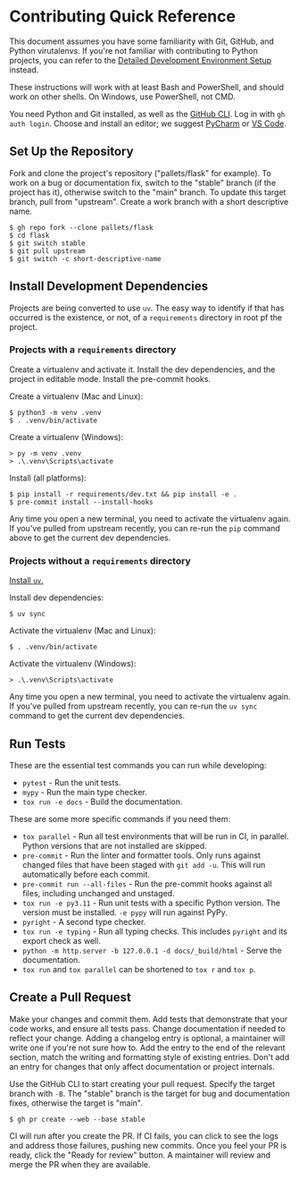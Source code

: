 # Contributing Quick Reference

This document assumes you have some familiarity with Git, GitHub, and Python
virutalenvs. If you're not familiar with contributing to Python projects, you
can refer to the [Detailed Development Environment Setup](setup.md) instead.

These instructions will work with at least Bash and PowerShell, and should work
on other shells. On Windows, use PowerShell, not CMD.

You need Python and Git installed, as well as the [GitHub CLI]. Log in with
`gh auth login`. Choose and install an editor; we suggest [PyCharm] or
[VS Code].

[GitHub CLI]: https://cli.github.com/
[PyCharm]: https://www.jetbrains.com/pycharm/
[VS Code]: https://code.visualstudio.com/

## Set Up the Repository

Fork and clone the project's repository ("pallets/flask" for example). To work
on a bug or documentation fix, switch to the "stable" branch (if the project has
it), otherwise switch to the "main" branch. To update this target branch, pull
from "upstream". Create a work branch with a short descriptive name.

```
$ gh repo fork --clone pallets/flask
$ cd flask
$ git switch stable
$ git pull upstream
$ git switch -c short-descriptive-name
```

## Install Development Dependencies

Projects are being converted to use `uv`. The easy way to identify if that has occurred
is the existence, or not, of a `requirements` directory in root pf the project.

### Projects with a `requirements` directory

Create a virtualenv and activate it. Install the dev dependencies, and the
project in editable mode. Install the pre-commit hooks.

Create a virtualenv (Mac and Linux):

```
$ python3 -m venv .venv
$ . .venv/bin/activate
```

Create a virtualenv (Windows):

```
> py -m venv .venv
> .\.venv\Scripts\activate
```

Install (all platforms):

```
$ pip install -r requirements/dev.txt && pip install -e .
$ pre-commit install --install-hooks
```

Any time you open a new terminal, you need to activate the virtualenv again. If
you've pulled from upstream recently, you can re-run the `pip` command above to
get the current dev dependencies.


### Projects without a `requirements` directory

[Install `uv`.][uv]

[uv]: https://docs.astral.sh/uv/getting-started/installation/

Install dev dependencies:

```
$ uv sync
```

Activate the virtualenv (Mac and Linux):

```
$ . .venv/bin/activate
```

Activate the virtualenv (Windows):

```
> .\.venv\Scripts\activate
```

Any time you open a new terminal, you need to activate the virtualenv again. If
you've pulled from upstream recently, you can re-run the `uv sync` command to
get the current dev dependencies.

## Run Tests

These are the essential test commands you can run while developing:

-   `pytest` - Run the unit tests.
-   `mypy` - Run the main type checker.
-   `tox run -e docs` - Build the documentation.

These are some more specific commands if you need them:

-   `tox parallel` - Run all test environments that will be run in CI, in
    parallel. Python versions that are not installed are skipped.
-   `pre-commit` - Run the linter and formatter tools. Only runs against changed
    files that have been staged with `git add -u`. This will run automatically
    before each commit.
-   `pre-commit run --all-files` - Run the pre-commit hooks against all files,
    including unchanged and unstaged.
-   `tox run -e py3.11` - Run unit tests with a specific Python version. The
    version must be installed. `-e pypy` will run against PyPy.
-   `pyright` - A second type checker.
-   `tox run -e typing` - Run all typing checks. This includes `pyright` and its
    export check as well.
-   `python -m http.server -b 127.0.0.1 -d docs/_build/html` - Serve the
    documentation.
-   `tox run` and `tox parallel` can be shortened to `tox r` and `tox p`.

## Create a Pull Request

Make your changes and commit them. Add tests that demonstrate that your code
works, and ensure all tests pass. Change documentation if needed to reflect your
change. Adding a changelog entry is optional, a maintainer will write one if
you're not sure how to. Add the entry to the end of the relevant section, match
the writing and formatting style of existing entries. Don't add an entry for
changes that only affect documentation or project internals.

Use the GitHub CLI to start creating your pull request. Specify the target
branch with `-B`. The "stable" branch is the target for bug and documentation
fixes, otherwise the target is "main".

```
$ gh pr create --web --base stable
```

CI will run after you create the PR. If CI fails, you can click to see the logs
and address those failures, pushing new commits. Once you feel your PR is ready,
click the "Ready for review" button. A maintainer will review and merge the PR
when they are available.
